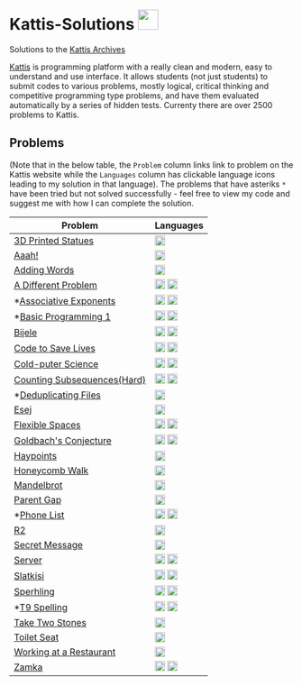 # Kattis-Solutions <img src="https://ia804606.us.archive.org/23/items/medium_202201/medium.png" width="36px"/>

Solutions to the <a href="https://open.kattis.com/">Kattis Archives</a>

[Kattis](https://open.kattis.com/) is programming platform with a really clean and modern, easy to understand and use interface. It allows students (not just students) to submit codes to various problems, mostly logical, critical thinking and competitive programming type problems, and have them evaluated automatically by a series of hidden tests. Currenty there are over 2500 problems to Kattis. 

## Problems

(Note that in the below table, the `Problem` column links link to problem on the Kattis website while the `Languages` column has clickable language icons leading to my solution in that language). The problems that have asteriks `*` have been tried but not solved successfully - feel free to view my code and suggest me with how I can complete the solution.

| Problem | Languages |
| - | - |
| [3D Printed Statues](https://open.kattis.com/problems/3dprinter) | <a href="src/3d-printed-statues.cpp"><img src="https://cdn.jsdelivr.net/npm/programming-languages-logos@0.0.3/src/cpp/cpp.svg" width="18px" /></a> |
| [Aaah!](https://open.kattis.com/problems/aaah) | <a href="src/aaah.cpp"><img src="https://cdn.jsdelivr.net/npm/programming-languages-logos@0.0.3/src/cpp/cpp.svg" width="18px" /></a> |
| [Adding Words](https://open.kattis.com/problems/addingwords) | <a href="src/adding-words.py"><img src="https://cdn.jsdelivr.net/npm/programming-languages-logos@0.0.3/src/python/python.svg" width="18px"/></a> |
| [A Different Problem](https://open.kattis.com/problems/different) | <a href="src/a-different-problem.cpp"><img src="https://cdn.jsdelivr.net/npm/programming-languages-logos@0.0.3/src/cpp/cpp.svg" width="18px" /></a> <a href="src/a-different-problem.py"><img src="https://cdn.jsdelivr.net/npm/programming-languages-logos@0.0.3/src/python/python.svg" width="18px"/></a> |
| *[Associative Exponents](https://open.kattis.com/problems/associativeexponents) | <a href="src/assoc-expo.cpp"><img src="https://cdn.jsdelivr.net/npm/programming-languages-logos@0.0.3/src/cpp/cpp.svg" width="18px" /></a> <a href="src/assoc-expo.py"><img src="https://cdn.jsdelivr.net/npm/programming-languages-logos@0.0.3/src/python/python.svg" width="18px"/></a> |
| *[Basic Programming 1](https://open.kattis.com/problems/basicprogramming1) | <a href="src/basicpr1.cpp"><img src="https://cdn.jsdelivr.net/npm/programming-languages-logos@0.0.3/src/cpp/cpp.svg" width="18px" /></a> <a href="src/basicpr1.py"><img src="https://cdn.jsdelivr.net/npm/programming-languages-logos@0.0.3/src/python/python.svg" width="18px"/></a> |
| [Bijele](https://open.kattis.com/problems/bijele) | <a href="src/bijele.cpp"><img src="https://cdn.jsdelivr.net/npm/programming-languages-logos@0.0.3/src/cpp/cpp.svg" width="18px" /></a> <a href="src/bijele.py"><img src="https://cdn.jsdelivr.net/npm/programming-languages-logos@0.0.3/src/python/python.svg" width="18px"/></a> |
| [Code to Save Lives](https://open.kattis.com/problems/codetosavelives) | <a href="src/code-to-save-lives.cpp"><img src="https://cdn.jsdelivr.net/npm/programming-languages-logos@0.0.3/src/cpp/cpp.svg" width="18px" /></a> <a href="src/code-to-save-lives.py"><img src="https://cdn.jsdelivr.net/npm/programming-languages-logos@0.0.3/src/python/python.svg" width="18px"/></a> |
| [Cold-puter Science](https://open.kattis.com/problems/cold) | <a href="src/cold-puter-science.cpp"><img src="https://cdn.jsdelivr.net/npm/programming-languages-logos@0.0.3/src/cpp/cpp.svg" width="18px" /></a> <a href="src/cold-puter-science.py"><img src="https://cdn.jsdelivr.net/npm/programming-languages-logos@0.0.3/src/python/python.svg" width="18px"/></a> |
| [Counting Subsequences(Hard)](https://open.kattis.com/problems/subseqhard) | <a href="src/counting-subseqs-hard.cpp"><img src="https://cdn.jsdelivr.net/npm/programming-languages-logos@0.0.3/src/cpp/cpp.svg" width="18px" /></a> <a href="src/counting-subseqs-hard.py"><img src="https://cdn.jsdelivr.net/npm/programming-languages-logos@0.0.3/src/python/python.svg" width="18px"/></a> |
| *[Deduplicating Files](https://open.kattis.com/problems/deduplicatingfiles) | <a href="src/baylor_w1.py"><img src="https://cdn.jsdelivr.net/npm/programming-languages-logos@0.0.3/src/python/python.svg" width="18px"/></a> |
| [Esej](https://open.kattis.com/problems/esej) | <a href="src/esej.cpp"><img src="https://cdn.jsdelivr.net/npm/programming-languages-logos@0.0.3/src/cpp/cpp.svg" width="18px" /></a> |
| [Flexible Spaces](https://open.kattis.com/problems/flexible) | <a href="src/flexible-space.cpp"><img src="https://cdn.jsdelivr.net/npm/programming-languages-logos@0.0.3/src/cpp/cpp.svg" width="18px" /></a> <a href="src/flexible-space.py"><img src="https://cdn.jsdelivr.net/npm/programming-languages-logos@0.0.3/src/python/python.svg" width="18px"/></a> |
| [Goldbach's Conjecture](https://open.kattis.com/problems/goldbach2) | <a href="src/goldbach.cpp"><img src="https://cdn.jsdelivr.net/npm/programming-languages-logos@0.0.3/src/cpp/cpp.svg" width="18px" /></a> <a href="src/goldbach.py"><img src="https://cdn.jsdelivr.net/npm/programming-languages-logos@0.0.3/src/python/python.svg" width="18px"/></a> |
| [Haypoints](https://open.kattis.com/problems/haypoints) | <a href="src/haypoints.py"><img src="https://cdn.jsdelivr.net/npm/programming-languages-logos@0.0.3/src/python/python.svg" width="18px"/></a> |
| [Honeycomb Walk](https://open.kattis.com/problems/honey) | <a href="src/honeycomb-walk.cpp"><img src="https://cdn.jsdelivr.net/npm/programming-languages-logos@0.0.3/src/cpp/cpp.svg" width="18px" /></a> |
| [Mandelbrot](https://open.kattis.com/problems/mandelbrot) | <a href="src/mandelbrot.py"><img src="https://cdn.jsdelivr.net/npm/programming-languages-logos@0.0.3/src/python/python.svg" width="18px"/></a> |
| [Parent Gap](https://open.kattis.com/problems/parentgap) | <a href="src/parentgap.py"><img src="https://cdn.jsdelivr.net/npm/programming-languages-logos@0.0.3/src/python/python.svg" width="18px"/></a> |
| *[Phone List](https://open.kattis.com/problems/phonelist) | <a href="src/phonelist.cpp"><img src="https://cdn.jsdelivr.net/npm/programming-languages-logos@0.0.3/src/cpp/cpp.svg" width="18px" /></a> <a href="src/phonelist.py"><img src="https://cdn.jsdelivr.net/npm/programming-languages-logos@0.0.3/src/python/python.svg" width="18px"/></a> |
| [R2](https://open.kattis.com/problems/r2) | <a href="src/r2.cpp"><img src="https://cdn.jsdelivr.net/npm/programming-languages-logos@0.0.3/src/cpp/cpp.svg" width="18px" /></a> |
| [Secret Message](https://open.kattis.com/problems/secretmessage) | <a href="src/secret-message.py"><img src="https://cdn.jsdelivr.net/npm/programming-languages-logos@0.0.3/src/python/python.svg" width="18px"/></a> |
| [Server](https://open.kattis.com/problems/server) | <a href="src/server.cpp"><img src="https://cdn.jsdelivr.net/npm/programming-languages-logos@0.0.3/src/cpp/cpp.svg" width="18px" /></a> <a href="src/server.py"><img src="https://cdn.jsdelivr.net/npm/programming-languages-logos@0.0.3/src/python/python.svg" width="18px"/></a> |
| [Slatkisi](https://open.kattis.com/problems/slatkisi) | <a href="src/slatkisi.cpp"><img src="https://cdn.jsdelivr.net/npm/programming-languages-logos@0.0.3/src/cpp/cpp.svg" width="18px" /></a> <a href="src/slatkisi.py"><img src="https://cdn.jsdelivr.net/npm/programming-languages-logos@0.0.3/src/python/python.svg" width="18px"/></a> |
| [Sperhling](https://open.kattis.com/problems/spehrling) | <a href="src/sperhling.cpp"><img src="https://cdn.jsdelivr.net/npm/programming-languages-logos@0.0.3/src/cpp/cpp.svg" width="18px" /></a> <a href="src/sperhling.py"><img src="https://cdn.jsdelivr.net/npm/programming-languages-logos@0.0.3/src/python/python.svg" width="18px"/></a> |
| *[T9 Spelling](https://nus.kattis.com/courses/CS2040/CS2040_S2_AY2223/assignments/njzfit/problems/t9spelling) | <a href="src/t9spelling.cpp"><img src="https://cdn.jsdelivr.net/npm/programming-languages-logos@0.0.3/src/cpp/cpp.svg" width="18px" /></a> <a href="src/t9spelling.py"><img src="https://cdn.jsdelivr.net/npm/programming-languages-logos@0.0.3/src/python/python.svg" width="18px"/></a> |
| [Take Two Stones](https://open.kattis.com/problems/twostones) | <a href="src/taketwostones.cpp"><img src="https://cdn.jsdelivr.net/npm/programming-languages-logos@0.0.3/src/cpp/cpp.svg" width="18px" /></a> |
| [Toilet Seat](https://open.kattis.com/problems/toilet) | <a href="src/toiletseat.cpp"><img src="https://cdn.jsdelivr.net/npm/programming-languages-logos@0.0.3/src/cpp/cpp.svg" width="18px" /></a> |
| [Working at a Restaurant](https://open.kattis.com/problems/restaurant) | <a href="src/working-at-a-rest.java"><img src="https://cdn.jsdelivr.net/npm/programming-languages-logos@0.0.3/src/java/java.png" width="18px" /></a> |
| [Zamka](https://open.kattis.com/problems/zamka) | <a href="src/zamka.cpp"><img src="https://cdn.jsdelivr.net/npm/programming-languages-logos@0.0.3/src/cpp/cpp.svg" width="18px" /></a> <a href="src/zamka.py"><img src="https://cdn.jsdelivr.net/npm/programming-languages-logos@0.0.3/src/python/python.svg" width="18px"/></a> |

<!--
<a href=""><img src="https://cdn.jsdelivr.net/npm/programming-languages-logos@0.0.3/src/cpp/cpp.svg" width="18px" /></a> <a href=""><img src="https://cdn.jsdelivr.net/npm/programming-languages-logos@0.0.3/src/python/python.svg" width="18px"/></a>

| []() |  |
-->